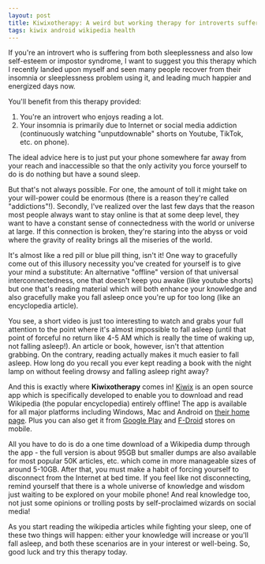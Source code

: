 ```yaml
---
layout: post
title: Kiwixotherapy: A weird but working therapy for introverts suffering from sleeplessness
tags: kiwix android wikipedia health
---
```


If you're an introvert who is suffering from both sleeplessness and also low self-esteem or impostor syndrome, I want to suggest you this therapy which I recently landed upon myself and seen many people recover from their insomnia or sleeplessness problem using it, and leading much happier and energized days now.

You'll benefit from this therapy provided:

1. You're an introvert who enjoys reading a lot.
2. Your insomnia is primarily due to Internet or social media addiction (continuously watching "unputdownable" shorts on Youtube, TikTok, etc. on phone).

The ideal advice here is to just put your phone somewhere far away from your reach and inaccessible so that the only activity you force yourself to do is do nothing but have a sound sleep.

But that's not always possible. For one, the amount of toll it might take on your will-power could be enormous (there is a reason they're called "addictions"!). Secondly, I've realized over the last few days that the reason most people always want to stay online is that at some deep level, they want to have a constant sense of connectedness with the world or universe at large. If this connection is broken, they're staring into the abyss or void where the gravity of reality brings all the miseries of the world.

It's almost like a red pill or blue pill thing, isn't it! One way to gracefully come out of this illusory necessity you've created for yourself is to give your mind a substitute: An alternative "offline" version of that universal interconnectedness, one that doesn't keep you awake (like youtube shorts) but one that's reading material which will both enhance your knowledge and also gracefully make you fall asleep once you're up for too long (like an encyclopedia article).

You see, a short video is just too interesting to watch and grabs your full attention to the point where it's almost impossible to fall asleep (until that point of forceful no return like 4-5 AM which is really the time of waking up, not falling asleep!). An article or book, however, isn't that attention grabbing. On the contrary, reading actually makes it much easier to fall asleep. How long do you recall you ever kept reading a book with the night lamp on without feeling drowsy and falling asleep right away?

And this is exactly where **Kiwixotherapy** comes in! [Kiwix](https://www.kiwix.org/) is an open source app which is specifically developed to enable you to download and read Wikipedia (the popular encyclopedia) entirely offline! The app is available for all major platforms including Windows, Mac and Android on [their home page](https://www.kiwix.org/en/download/). Plus you can also get it from [Google Play](https://play.google.com/store/apps/details?id=org.kiwix.kiwixmobile) and [F-Droid](https://f-droid.org/repository/browse/?fdid=org.kiwix.kiwixmobile) stores on mobile.

All you have to do is do a one time download of a Wikipedia dump through the app - the full version is about 95GB but smaller dumps are also available for most popular 50K articles, etc. which come in more manageable sizes of around 5-10GB. After that, you must make a habit of forcing yourself to disconnect from the Internet at bed time. If you feel like not disconnecting, remind yourself that there is a whole universe of knowledge and wisdom just waiting to be explored on your mobile phone! And real knowledge too, not just some opinions or trolling posts by self-proclaimed wizards on social media!

As you start reading the wikipedia articles while fighting your sleep, one of these two things will happen: either your knowledge will increase or you'll fall asleep, and both these scenarios are in your interest or well-being. So, good luck and try this therapy today.